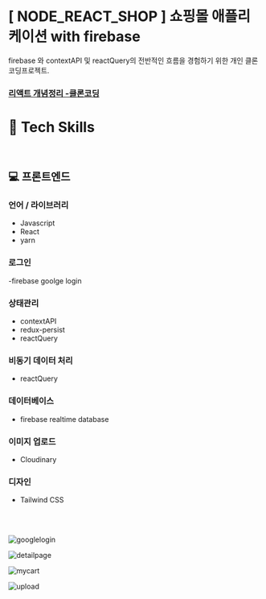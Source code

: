 # [ NODE_REACT_SHOP ]  쇼핑몰 애플리케이션 with firebase



firebase 와 contextAPI 및 reactQuery의 전반적인 흐름을 경험하기 위한 개인 클론 코딩프로젝트.


### [리액트 개념정리 -클론코딩](https://academy.dream-coding.com/courses/player/react/lessons/1564)



# 🔨 Tech Skills

<br/>

## 💻 프론트엔드

### 언어 / 라이브러리

- Javascript
- React
- yarn

### 로그인
-firebase goolge login


### 상태관리

- contextAPI
- redux-persist
- reactQuery
  
### 비동기 데이터 처리
- reactQuery

### 데이터베이스

- firebase realtime database

### 이미지 업로드
- Cloudinary

### 디자인

- Tailwind CSS



 
<br/>
<br/>

![googlelogin](https://github.com/softmoca/node_react_fullstack_shop_app/assets/105472863/3b2be95e-0f7e-4bdb-8c58-9b2ab6b98460)

![detailpage](https://github.com/softmoca/node_react_fullstack_shop_app/assets/105472863/26e22689-00c0-44dd-8727-c89c00f420d8)

![mycart](https://github.com/softmoca/node_react_fullstack_shop_app/assets/105472863/f8fc6d8b-957d-4c90-b95c-df5c178e4bc8)

![upload](https://github.com/softmoca/node_react_fullstack_shop_app/assets/105472863/060dede1-d3ee-481e-8b22-69a47d5fa59a)




